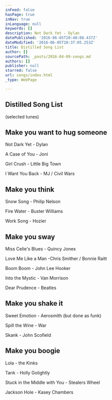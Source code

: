 ```yaml
---
inFeed: false
hasPage: true
inNav: true
inLanguage: null
keywords: []
description: Not Dark Yet - Dylan
datePublished: '2016-06-05T20:40:08.437Z'
dateModified: '2016-06-05T20:37:05.253Z'
title: Distilled Song List
author: []
sourcePath: _posts/2016-04-09-songs.md
authors: []
publisher: null
starred: false
url: songs/index.html
_type: WebPage

---
```

## Distilled Song List

(selected tunes)

## Make you want to hug someone

Not Dark Yet - Dylan

A Case of You - Joni

Girl Crush - Little Big Town

I Want You Back - MJ / Civil Wars

## Make you think

Snow Song - Philip Nelson

Fire Water - Buster Williams

Work Song - Hozier

## Make you sway

Miss Celie's Blues - Quincy Jones

Love Me Like a Man -Chris Smither / Bonnie Raitt

Boom Boom - John Lee Hooker

Into the Mystic - Van Morrison

Dear Prudence - Beatles

## Make you shake it

Sweet Emotion - Aerosmith (but done as funk)

Spill the Wine - War

Skank - John Scofield

## Make you boogie

Lola - the Kinks

Tank - Holly Golightly

Stuck in the Middle with You - Stealers Wheel

Jackson Hole - Kasey Chambers